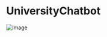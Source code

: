 # UniversityChatbot
![image](https://user-images.githubusercontent.com/42824659/146613666-228a236a-9e68-44d5-8f97-0ad81612bb6c.png)
